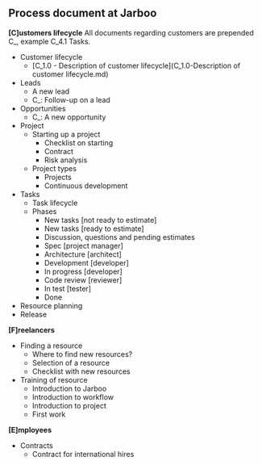 Process document at Jarboo
--------------------------

**[C]ustomers lifecycle**
All documents regarding customers are prepended C_, example C_4.1 Tasks. 

 - Customer lifecycle
	 - [C_1.0 - Description of customer lifecycle](C_1.0-Description of customer lifecycle.md)
 - Leads
	 - A new lead
	 - C_: Follow-up on a lead
 - Opportunities
	 - C_: A new opportunity
 - Project
	 - Starting up a project
		 - Checklist on starting
	     - Contract
	     - Risk analysis
	 - Project types
		 - Projects
		 - Continuous development
 - Tasks
	 - Task lifecycle
	 - Phases
	 	- New tasks [not ready to estimate]
	 	- New tasks [ready to estimate]
	 	- Discussion, questions and pending estimates
	 	- Spec [project manager]
	 	- Architecture [architect]
	 	- Development [developer]
	 	- In progress [developer]
	 	- Code review [reviewer]
	 	- In test [tester]
	 	- Done
 - Resource planning
 - Release

**[F]reelancers**

 - Finding a resource
 	- Where to find new resources?
 	- Selection of a resource
 	- Checklist with new resources
 - Training of resource
	 - Introduction to Jarboo
	 - Introduction to workflow
	 - Introduction to project
	 - First work

**[E]mployees**

- Contracts
	-	Contract for international hires